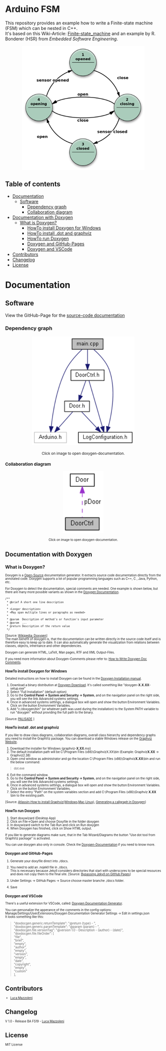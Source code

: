 # Arduino FSM

This repository provides an example how to write a Finite-state machine (FSM) which can be nested in C++.  
It's based on this Wiki-Article: [Finite-state_machine](https://en.wikipedia.org/wiki/Finite-state_machine) and an example by R. Bonderer (HSR) from *Embedded Software Engineering*.

<p align="center"><img src="./doxygen/images/DoorCtrl.png" height="400" /></p>

## Table of contents
<!-- TOC Generated with https://magnetikonline.github.io/markdown-toc-generate/ -->

- [Documentation](#documentation)
	- [Software](#software)
		- [Dependency graph](#dependency-graph)
		- [Collaboration diagram](#collaboration-diagram)
- [Documentation with Doxygen](#documentation-with-doxygen)
	- [What is Doxygen?](#what-is-doxygen)
		- [HowTo install Doxygen for Windows](#howto-install-doxygen-for-windows)
		- [HowTo install .dot and graphviz](#howto-install-dot-and-graphviz)
		- [HowTo run Doxygen](#howto-run-doxygen)
		- [Doxygen and GitHub-Pages](#doxygen-and-github-pages)
		- [Doxygen and  VSCode](#doxygen-and--vscode)
- [Contributors](#contributors)
- [Changelog](#changelog)
- [License](#license)


<div style="page-break-after: always;"></div>

# Documentation
## Software
View the GitHub-Page for the [source-code documentation](https://lmazzole.github.io/ArdFSM/)

### Dependency graph

<p align="center">
    <a href=https://lmazzole.github.io/ArdFSM/main_8cpp.html>
        <img src="./docs/main_8cpp__incl.png" height="350" style="border:none;"/>
    </a>
    <p align="center"><small>Click on image to open doxygen-documentation.</p>
</p>


### Collaboration diagram

<p align="center">
    <a href=https://lmazzole.github.io/ArdFSM/class_door_ctrl.html>
        <img src="./docs/class_door_ctrl__coll__graph.png" height="200"  style="border:none;"/>
    </a>
    <p align="center"><small>Click on image to open doxygen-documentation.</p>
</p>


# Documentation with Doxygen
## What is Doxygen?
Doxygen is a [Open-Source](https://github.com/doxygen/doxygen) documentation generator. It extracts source code documentation directly from the annotated code. Doxygen supports a lot of popular programming languages such as C++, C , Java, Python, etc.

For Doxygen to detect the documentation, special comments are needed. One example is shown below, but there are many more possible variants as shown in the [Doxygen Documentation](http://www.doxygen.nl/manual/docblocks.html).
```
/**
 * @brief A short one line description
 *
 * <Longer description>
 * <May span multiple lines or paragraphs as needed>
 *
 * @param  Description of method's or function's input parameter
 * @param  ...
 * @return Description of the return value
 */
```
[Source: [Wikipedia: Doxygen](https://en.wikipedia.org/wiki/Doxygen)]  
The main benefit of doxygen is, that the documentation can be written directly in the source code itself and is therefore easy to keep up to date. It can also automatically generate the visualization from relations between classes, objects, inheritance and other dependencies.

Doxygen can generate HTML, LaTeX, Man pages, RTF and XML  Output-Files.

If you need more information about Doxygen-Comments please refer to: [How to Write Doxygen Doc Comments](https://github.com/stan-dev/stan/wiki/How-to-Write-Doxygen-Doc-Comments).

### HowTo install Doxygen for Windows
Detailed instructions on how to install Doxygen can be found in the [Doxygen Installation manual](http://www.doxygen.nl/manual/install.html). 
1. Download a binary distribution at [Doxygen Download](http://www.doxygen.nl/download.html). It's called something like "doxygen-**X.X.XX**-setup.exe"  
2. Select "Full Installation" (default option) 
3. Go to the **Control Panel →  System and Security → System**, and on the navigation panel on the right side, you will see the link Advanced systems settings.
4. Once in advanced systems settings, a dialogue box will open and show the button Environment Variables. Click on the button Environment Variables.
5. Add "c:/doxygen/bin" (or whatever path was used during the installation) to the System PATH variable to run "doxygen" without providing the full path to the binary.  

[Source: [PALISADE](https://git.njit.edu/palisade/PALISADE/wikis/how-to-setup-doxygen-windows) ]

<div style="page-break-after: always;"></div>

### HowTo install .dot and graphviz
If you like to draw class diagrams, collaboration diagrams, overall class hierarchy and dependency graphs you need to install the GraphViz package.
You can download a stable Windows release on the [Graphviz Website](<https://graphviz.gitlab.io/_pages/Download/Download_windows.html>).

1. Download the installer for Windows (graphviz-**X.XX**.msi)
2. The default installation path will be C:\Program Files (x86)\GraphvizX.XX\bin (Example: Graphviz**X.XX** → Graphviz2.38)
3. Open cmd window as administrator and go the location C:\Program Files (x86)\Graphviz**X.XX**\bin and run the below command:
 >dot.exe

4. Exit the command window.
5. Go to the **Control Panel →  System and Security → System**, and on the navigation panel on the right side, you will see the link Advanced systems settings.
6. Once in advanced systems settings, a dialogue box will open and show the button Environment Variables. Click on the button Environment Variables.
7. Select the entry "Path" on the system variables section and add C:\Program Files (x86)\Graphviz **X.XX** \bin to the existing path.

[Source: [Atlassin-How to install Graphviz(Windows,Mac,Linux)](<https://bobswift.atlassian.net/wiki/spaces/GVIZ/pages/20971549/How+to+install+Graphviz+software>), [Generating a callgraph in Doxygen](<https://romanegloo.wordpress.com/2012/03/29/generating-a-callgraph-by-using-doxygen-and-graphviz-13/>)]

### HowTo run Doxygen

1. Start doxywizard (Desktop App) 
2. Click on File->Open and choose Doxyfile in the folder doxygen 
3. In doxywizard switch to the Tab Run and click on Run doxygen
4. When Doxygen has finished, click on Show HTML output.  

If you like to generate diagrams make sure, that in the Tab Wizard/Diagrams the button "Use dot tool from GraphViz package" is activated.

You can use doxygen also only in console. Check the [Doxygen-Documentation](http://www.doxygen.nl/manual/index.html) if you need to know more.

### Doxygen and GitHub-Pages
1. Generate your doxyfile direct into ./docs.  

2. You need to add an .nojekll file in ./docs.  
This is necessary because Jekyll considers directories that start with underscores to be special resources and does not copy them to the final site. [Source: [Bypassing Jekyll on GitHub Pages](https://github.blog/2009-12-29-bypassing-jekyll-on-github-pages/)]

3. Under Settings -> GitHub Pages -> Source choose master branche ./docs folder.

4. Save

   <div style="page-break-after: always;"></div>

### Doxygen and  VSCode

There's a useful extension for VSCode, called: [Doxygen Documentation Generator](https://marketplace.visualstudio.com/items?itemName=cschlosser.doxdocgen).

You can personalize the apperance of the comments in the config-options: Manage/Settings/User/Extensions/Doxygen Documentation Generator Settings -> Edit in settings.json  
It looks something like this:

>   "doxdocgen.generic.returnTemplate": "@return {type} - ",  
> ​   "doxdocgen.generic.paramTemplate": "@param {param} - ",  
> ​   "doxdocgen.file.versionTag": "@version 1.0 - Description - {author} - {date}",  
> ​   "doxdocgen.file.fileOrder": [  
> ​       "file",  
> ​       "brief",  
> ​       "empty",  
> ​       "author",  
> ​       "empty",  
> ​       "version",  
> ​       "empty",  
> ​       "date",  
> ​       "copyright",  
> ​       "empty",  
> ​       "custom"  
> ​    ],  

# Contributors

- [Luca Mazzoleni](https://github.com/LMazzole)

# Changelog

V 1.0	-	Release BA FS19	-	[Luca Mazzoleni](https://github.com/LMazzole)

# License

MIT License









